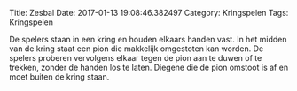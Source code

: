 Title: Zesbal
Date: 2017-01-13 19:08:46.382497
Category: Kringspelen
Tags: Kringspelen

De spelers staan in een kring en houden elkaars handen vast. In het midden van de kring staat een pion die makkelijk omgestoten kan worden. De spelers proberen vervolgens elkaar tegen de pion aan te duwen of te trekken, zonder de handen los te laten. Diegene die de pion omstoot is af en moet buiten de kring staan.